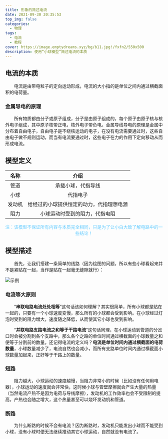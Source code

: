 ```yaml
---
title: 形象的简述电流
date: 2021-09-30 20:35:53
top_img: false
categories:
  - 物理
tags:
  - 电流
  - 教程
cover: https://image.emptydreams.xyz/bg/b11.jpg!/fxfn2/550x500
description: 使用“小球模型”简述电流的本质
---
```




## 电流的本质

&emsp;&emsp;电流是由带电粒子的定向运动形成，电流的大小指的是单位之间内通过横截面积的电荷量。

### 金属导电的原理

&emsp;&emsp;所有物质都由分子或原子组成，分子是由原子组成的，每个原子由原子核与核外电子组成，其中原子核带正电，核外电子带负电。金属导线导电的原理是金属中分布着自由电子，自由电子是不绕核运动的电子，在没有电流需要通过时，这些自由电子做不规则运动，而当有电流要通过时，这些电子在力的作用下定向移动从而形成电流。

## 模型定义

|  名称  |                   介绍                   |
| :----: | :--------------------------------------: |
|  管道  |            承载小球，代指导线            |
|  小球  |                 代指电子                 |
| 发动机 | 给经过的小球提供恒定的动力，代指理想电源 |
|  阻力  |      小球运动时受到的阻力，代指电阻      |



<div class="text" style=" text-align:center;"><font color="#66ccff">注：该模型不保证所有内容与本质完全相同，只是为了让小白大致了解电路中的一些结论！</font></div>

## 模型描述

&emsp;&emsp;首先，让我们搭建一条简单的线路（因为绘图的问题，所以有些小球看起来并不是紧贴在一起，当作是贴在一起毫无缝隙就行）：

![示例](https://image.emptydreams.xyz/current/jiandan.png!/scale/67)

### 电流等大原则

&emsp;&emsp;“**串联电路电流处处相等**”这句话该如何理解？其实很简单，所有小球都是贴在一起的，只要有一个小球速度变慢，那么所有的小球都会受到影响。在小球经过灯泡时受到的阻力增大，速度随之降低，从而使其它小球也受到影响。

&emsp;&emsp;“**并联电路支路电流之和等于干路电流**”这句话同理，在小球运动到管道的分岔口时会被分割到各个支路中，那么各个之路的单位时间通过横截面的小球数量之和便等于分割前的数量。还记得电流的定义吗？**电流是单位时间内通过横截面的电荷数量**，小球数量减少了，电流自然也会减小，而所有支路单位时间内通过横截面小球数量加起来，正好等于干路上的数量。

### 短路

&emsp;&emsp;阻力越大，小球运动的速度越慢，当阻力非常小的时候（比如没有任何用电器），小球运动的速度就会非常快，这时候小球与管壁摩擦就会产生大量的热量（当然电流产热不是因为电荷与导线摩擦），发动机的工作效率也会不受限制的提高，产热也会随之增大，这个热量甚至可以烧坏发动机和管道。

### 断路

&emsp;&emsp;为什么断路的时候不会有电流？因为断路时，发动机只能发出小球而不能受到小球，没有小球时便无法继续推动其它小球运动，自然就没有电流了。
